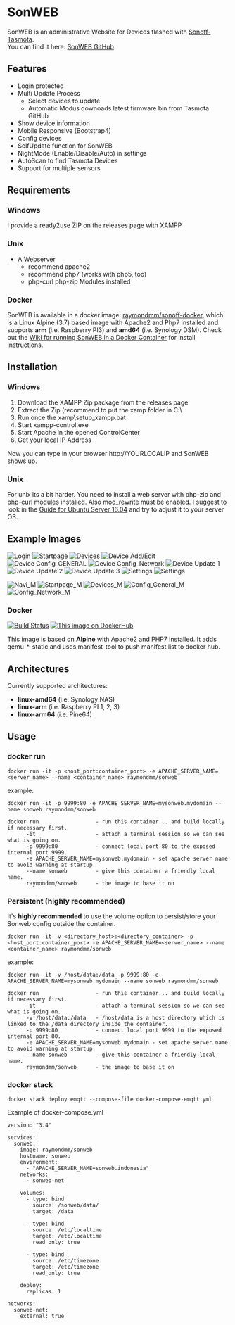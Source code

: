 # SonWEB
SonWEB is an administrative Website for Devices flashed with [Sonoff-Tasmota](https://github.com/arendst/Sonoff-Tasmota).   
You can find it here: [SonWEB GitHub](https://github.com/reloxx13/SonWEB)

## Features
* Login protected
* Multi Update Process
  * Select devices to update
  * Automatic Modus downoads latest firmware bin from Tasmota GitHub
* Show device information
* Mobile Responsive (Bootstrap4)
* Config devices
* SelfUpdate function for SonWEB
* NightMode (Enable/Disable/Auto) in settings
* AutoScan to find Tasmota Devices
* Support for multiple sensors

## Requirements

### Windows
I provide a ready2use ZIP on the releases page with XAMPP

### Unix
* A Webserver
  * recommend apache2
  * recommend php7 (works with php5, too)
  * php-curl php-zip Modules installed

### Docker
SonWEB is available in a docker image: [raymondmm/sonoff-docker](https://hub.docker.com/r/raymondmm/sonweb/), which is a Linux Alpine (3.7) based image with Apache2 and Php7 installed and supports **arm** (i.e. Raspberry PI3) and **amd64** (i.e. Synology DSM). Check out the [Wiki for running SonWEB in a Docker Container](https://github.com/RaymondMouthaan/sonweb-docker/wiki) for install instructions.


## Installation
### Windows
1. Download the XAMPP Zip package from the releases page
2. Extract the Zip (recommend to put the xamp folder in C:\
3. Run once the xamp\setup_xampp.bat
4. Start xampp-control.exe
5. Start Apache in the opened ControlCenter
6. Get your local IP Address

Now you can type in your browser http://YOURLOCALIP and SonWEB shows up.

### Unix
For unix its a bit harder. You need to install a web server with php-zip and php-curl modules installed. Also mod_rewrite must be enabled. I suggest to look in the [Guide for Ubuntu Server 16.04](https://github.com/reloxx13/SonWEB/wiki/Guide-for-Ubuntu-Server-16.04) and try to adjust it to your server OS.

## Example Images
![Login](https://raw.githubusercontent.com/reloxx13/reloxx13.github.io/master/media/sonweb/readme/1.png)
![Startpage](https://raw.githubusercontent.com/reloxx13/reloxx13.github.io/master/media/sonweb/readme/2.png)
![Devices](https://raw.githubusercontent.com/reloxx13/reloxx13.github.io/master/media/sonweb/readme/3.png)
![Device Add/Edit](https://raw.githubusercontent.com/reloxx13/reloxx13.github.io/master/media/sonweb/readme/3_1.png)
![Device Config_GENERAL](https://raw.githubusercontent.com/reloxx13/reloxx13.github.io/master/media/sonweb/readme/4.png)
![Device Config_Network](https://raw.githubusercontent.com/reloxx13/reloxx13.github.io/master/media/sonweb/readme/4_1.png)
![Device Update 1](https://raw.githubusercontent.com/reloxx13/reloxx13.github.io/master/media/sonweb/readme/5.png)
![Device Update 2](https://raw.githubusercontent.com/reloxx13/reloxx13.github.io/master/media/sonweb/readme/5_1.png)
![Device Update 3](https://raw.githubusercontent.com/reloxx13/reloxx13.github.io/master/media/sonweb/readme/5_2.png)
![Settings](https://raw.githubusercontent.com/reloxx13/reloxx13.github.io/master/media/sonweb/readme/6.png)
![Settings](https://raw.githubusercontent.com/reloxx13/reloxx13.github.io/master/media/sonweb/readme/7.png)

![Navi_M](https://raw.githubusercontent.com/reloxx13/reloxx13.github.io/master/media/sonweb/readme/m1.png)
![Startpage_M](https://raw.githubusercontent.com/reloxx13/reloxx13.github.io/master/media/sonweb/readme/m2.png)
![Devices_M](https://raw.githubusercontent.com/reloxx13/reloxx13.github.io/master/media/sonweb/readme/m3.png)
![Config_General_M](https://raw.githubusercontent.com/reloxx13/reloxx13.github.io/master/media/sonweb/readme/m4.png)
![Config_Network_M](https://raw.githubusercontent.com/reloxx13/reloxx13.github.io/master/media/sonweb/readme/m4_1.png)

### Docker
[![Build Status](https://travis-ci.org/RaymondMouthaan/sonweb-docker.svg?branch=master)](https://travis-ci.org/RaymondMouthaan/SonWEB)
[![This image on DockerHub](https://img.shields.io/docker/pulls/raymondmm/sonweb.svg)](https://hub.docker.com/r/raymondmm/sonweb/)

This image is based on **Alpine** with Apache2 and PHP7 installed. It adds qemu-\*-static and uses manifest-tool to push manifest list to docker hub.

## Architectures
Currently supported architectures:
- **linux-amd64** (i.e. Synology NAS)
- **linux-arm** (i.e. Raspberry PI 1, 2, 3)
- **linux-arm64** (i.e. Pine64)

## Usage
### docker run
```docker run -it -p <host_port:container_port> -e APACHE_SERVER_NAME=<server_name> --name <container_name> raymondmm/sonweb```

example:
```
docker run -it -p 9999:80 -e APACHE_SERVER_NAME=mysonweb.mydomain --name sonweb raymondmm/sonweb
```

```
docker run                  - run this container... and build locally if necessary first.
      -it                   - attach a terminal session so we can see what is going on.
      -p 9999:80            - connect local port 80 to the exposed internal port 9999.
      -e APACHE_SERVER_NAME=mysonweb.mydomain - set apache server name to avoid warning at startup.
      --name sonweb         - give this container a friendly local name.
      raymondmm/sonweb      - the image to base it on
```

### Persistent (highly recommended)
It's __highly recommended__ to use the volume option to persist/store your Sonweb config outside the container.

```
docker run -it -v <directory_host>:<directory_container> -p <host_port:container_port> -e APACHE_SERVER_NAME=<server_name> --name <container_name> raymondmm/sonweb
```

example:
```
docker run -it -v /host/data:/data -p 9999:80 -e APACHE_SERVER_NAME=mysonweb.mydomain --name sonweb raymondmm/sonweb
```

```
docker run                  - run this container... and build locally if necessary first.
      -it                   - attach a terminal session so we can see what is going on.
      -v /host/data:/data   - /host/data is a host directory which is linked to the /data directory inside the container.
      -p 9999:80            - connect local port 9999 to the exposed internal port 80.
      -e APACHE_SERVER_NAME=mysonweb.mydomain - set apache server name to avoid warning at startup.
      --name sonweb         - give this container a friendly local name.
      raymondmm/sonweb      - the image to base it on
```

### docker stack
```
docker stack deploy emqtt --compose-file docker-compose-emqtt.yml
```

Example of docker-compose.yml

```
version: "3.4"

services:
  sonweb:
    image: raymondmm/sonweb
    hostname: sonweb
    environment:
      - "APACHE_SERVER_NAME=sonweb.indonesia"
    networks:
      - sonweb-net

    volumes:
      - type: bind
        source: /sonweb/data/
        target: /data

      - type: bind
        source: /etc/localtime
        target: /etc/localtime
        read_only: true

      - type: bind
        source: /etc/timezone
        target: /etc/timezone
        read_only: true

    deploy:
      replicas: 1

networks:
  sonweb-net:
    external: true
```
